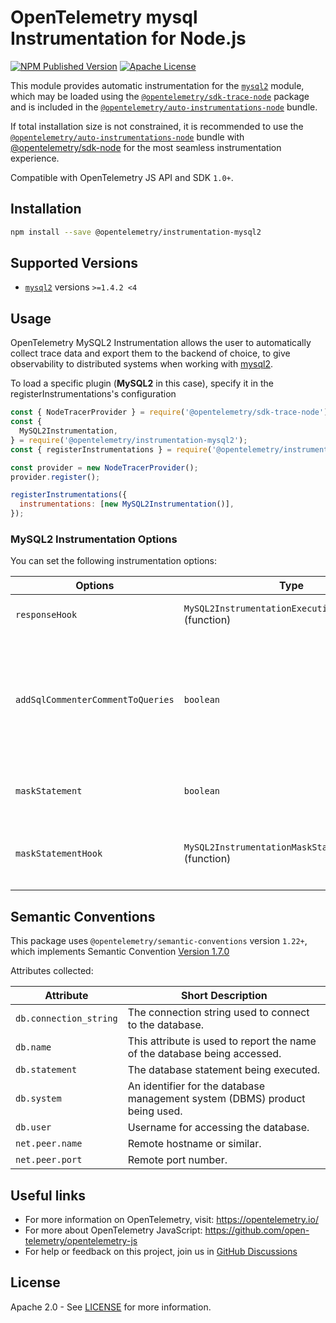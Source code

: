 # OpenTelemetry mysql Instrumentation for Node.js

[![NPM Published Version][npm-img]][npm-url]
[![Apache License][license-image]][license-image]

This module provides automatic instrumentation for the [`mysql2`](https://github.com/sidorares/node-mysql2) module, which may be loaded using the [`@opentelemetry/sdk-trace-node`](https://github.com/open-telemetry/opentelemetry-js/tree/main/packages/opentelemetry-sdk-trace-node) package and is included in the [`@opentelemetry/auto-instrumentations-node`](https://www.npmjs.com/package/@opentelemetry/auto-instrumentations-node) bundle.

If total installation size is not constrained, it is recommended to use the [`@opentelemetry/auto-instrumentations-node`](https://www.npmjs.com/package/@opentelemetry/auto-instrumentations-node) bundle with [@opentelemetry/sdk-node](`https://www.npmjs.com/package/@opentelemetry/sdk-node`) for the most seamless instrumentation experience.

Compatible with OpenTelemetry JS API and SDK `1.0+`.

## Installation

```bash
npm install --save @opentelemetry/instrumentation-mysql2
```

## Supported Versions

- [`mysql2`](https://www.npmjs.com/package/mysql2) versions `>=1.4.2 <4`

## Usage

OpenTelemetry MySQL2 Instrumentation allows the user to automatically collect trace data and export them to the backend of choice, to give observability to distributed systems when working with [mysql2](https://github.com/sidorares/node-mysql2).

To load a specific plugin (**MySQL2** in this case), specify it in the registerInstrumentations's configuration

```js
const { NodeTracerProvider } = require('@opentelemetry/sdk-trace-node');
const {
  MySQL2Instrumentation,
} = require('@opentelemetry/instrumentation-mysql2');
const { registerInstrumentations } = require('@opentelemetry/instrumentation');

const provider = new NodeTracerProvider();
provider.register();

registerInstrumentations({
  instrumentations: [new MySQL2Instrumentation()],
});
```

### MySQL2 Instrumentation Options

You can set the following instrumentation options:

| Options                           | Type                                                    | Description                                                                                                                                                                                                                                                                                                                  |
| --------------------------------- | ------------------------------------------------------- | ---------------------------------------------------------------------------------------------------------------------------------------------------------------------------------------------------------------------------------------------------------------------------------------------------------------------------- |
| `responseHook`                    | `MySQL2InstrumentationExecutionResponseHook` (function) | Function for adding custom attributes from db response                                                                                                                                                                                                                                                                       |
| `addSqlCommenterCommentToQueries` | `boolean`                                               | If true, adds [sqlcommenter](https://github.com/open-telemetry/opentelemetry-sqlcommenter) specification compliant comment to queries with tracing context (default false). _NOTE: A comment will not be added to queries that already contain `--` or `/* ... */` in them, even if these are not actually part of comments_ |
| `maskStatement`                   | `boolean`                                               | If true, masks the `db.statement` attribute in spans (default false) with the `maskStatementHook`                                                                                                                                                                                                                            |
| `maskStatementHook`               | `MySQL2InstrumentationMaskStatementHook` (function)     | Function for masking the `db.statement` attribute in spans Default: `return query.replace(/\b\d+\b/g, '?').replac(/(["'])(?:(?=(\\?))\2.)*?\1/g, '?');`                                                                                                                                                                      |

## Semantic Conventions

This package uses `@opentelemetry/semantic-conventions` version `1.22+`, which implements Semantic Convention [Version 1.7.0](https://github.com/open-telemetry/opentelemetry-specification/blob/v1.7.0/semantic_conventions/README.md)

Attributes collected:

| Attribute              | Short Description                                                           |
| ---------------------- | --------------------------------------------------------------------------- |
| `db.connection_string` | The connection string used to connect to the database.                      |
| `db.name`              | This attribute is used to report the name of the database being accessed.   |
| `db.statement`         | The database statement being executed.                                      |
| `db.system`            | An identifier for the database management system (DBMS) product being used. |
| `db.user`              | Username for accessing the database.                                        |
| `net.peer.name`        | Remote hostname or similar.                                                 |
| `net.peer.port`        | Remote port number.                                                         |

## Useful links

- For more information on OpenTelemetry, visit: <https://opentelemetry.io/>
- For more about OpenTelemetry JavaScript: <https://github.com/open-telemetry/opentelemetry-js>
- For help or feedback on this project, join us in [GitHub Discussions][discussions-url]

## License

Apache 2.0 - See [LICENSE][license-url] for more information.

[discussions-url]: https://github.com/open-telemetry/opentelemetry-js/discussions
[license-url]: https://github.com/open-telemetry/opentelemetry-js-contrib/blob/main/LICENSE
[license-image]: https://img.shields.io/badge/license-Apache_2.0-green.svg?style=flat
[npm-url]: https://www.npmjs.com/package/@opentelemetry/instrumentation-mysql2
[npm-img]: https://badge.fury.io/js/%40opentelemetry%2Finstrumentation-mysql2.svg
